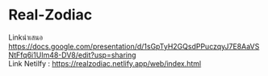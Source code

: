 # Real-Zodiac
Linkนำเสนอ https://docs.google.com/presentation/d/1sGpTyH2GQsdPPuczqyJ7E8AaVSNtFfq6i1UIm48-DV8/edit?usp=sharing
<br>Link Netilfy : https://realzodiac.netlify.app/web/index.html
